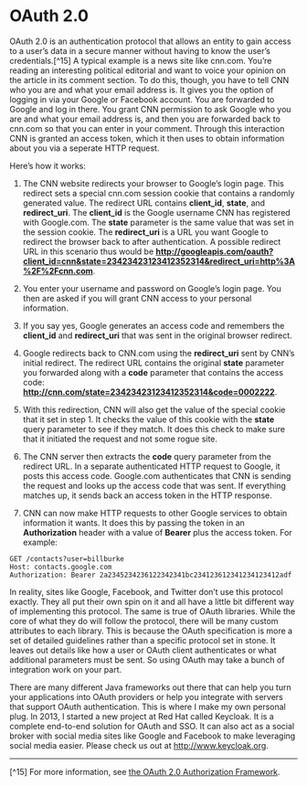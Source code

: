 # OAuth 2.0


OAuth 2.0 is an authentication protocol that allows an entity to gain access to a user’s data in a secure manner without having to know the user’s credentials.[^15] A typical example is a news site like cnn.com. You’re reading an interesting political editorial and want to voice your opinion on the article in its comment section. To do this, though, you have to tell CNN who you are and what your email address is. It gives you the option of logging in via your Google or Facebook account. You are forwarded to Google and log in there. You grant CNN permission to ask Google who you are and what your email address is, and then you are forwarded back to cnn.com so that you can enter in your comment. Through this interaction CNN is granted an access token, which it then uses to obtain information about you via a seperate HTTP request.


Here’s how it works:

1. The CNN website redirects your browser to Google’s login page. This redirect sets a special cnn.com session cookie that contains a randomly generated value. The redirect URL contains **client_id**, **state**, and **redirect_uri**. The **client_id** is the Google username CNN has registered with Google.com. The **state** parameter is the same value that was set in the session cookie. The **redirect_uri** is a URL you want Google to redirect the browser back to after authentication. A possible redirect URL in this scenario thus would be **http://googleapis.com/oauth?client_id=cnn&state=23423423123412352314&redirect_uri=http%3A%2F%2Fcnn.com**.

2. You enter your username and password on Google’s login page. You then are asked if you will grant CNN access to your personal information.

3. If you say yes, Google generates an access code and remembers the **client_id** and **redirect_uri** that was sent in the original browser redirect.

4. Google redirects back to CNN.com using the **redirect_uri** sent by CNN’s initial redirect. The redirect URL contains the original **state** parameter you forwarded along with a **code** parameter that contains the access code: **http://cnn.com/state=23423423123412352314&code=0002222**.

5. With this redirection, CNN will also get the value of the special cookie that it set in step 1. It checks the value of this cookie with the **state** query parameter to see if they match. It does this check to make sure that it initiated the request and not some rogue site.

6. The CNN server then extracts the **code** query parameter from the redirect URL. In a separate authenticated HTTP request to Google, it posts this access code. Google.com authenticates that CNN is sending the request and looks up the access code that was sent. If everything matches up, it sends back an access token in the HTTP response.

7. CNN can now make HTTP requests to other Google services to obtain information it wants. It does this by passing the token in an **Authorization** header with a value of **Bearer** plus the access token. For example:


```
GET /contacts?user=billburke
Host: contacts.google.com
Authorization: Bearer 2a2345234236122342341bc234123612341234123412adf
```


In reality, sites like Google, Facebook, and Twitter don’t use this protocol exactly. They all put their own spin on it and all have a little bit different way of implementing this protocol. The same is true of OAuth libraries. While the core of what they do will follow the protocol, there will be many custom attributes to each library. This is because the OAuth specification is more a set of detailed guidelines rather than a specific protocol set in stone. It leaves out details like how a user or OAuth client authenticates or what additional parameters must be sent. So using OAuth may take a bunch of integration work on your part.


There are many different Java frameworks out there that can help you turn your applications into OAuth providers or help you integrate with servers that support OAuth authentication. This is where I make my own personal plug. In 2013, I started a new project at Red Hat called Keycloak. It is a complete end-to-end solution for OAuth and SSO. It can also act as a social broker with social media sites like Google and Facebook to make leveraging social media easier. Please check us out at http://www.keycloak.org.

---
[^15] For more information, see [the OAuth 2.0 Authorization Framework](http://tools.ietf.org/html/rfc6749).
